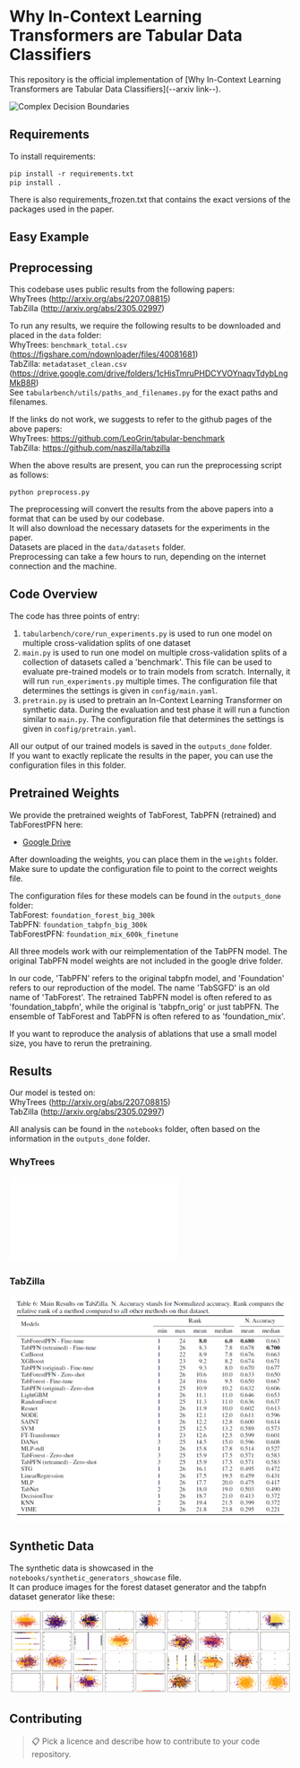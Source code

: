 # Why In-Context Learning Transformers are Tabular Data Classifiers

This repository is the official implementation of [Why In-Context Learning Transformers are Tabular Data Classifiers](--arxiv link--). 

![Complex Decision Boundaries](figures/boundary_plots.png)

## Requirements

To install requirements:

```setup
pip install -r requirements.txt
pip install .
```

There is also requirements_frozen.txt that contains the exact versions of the packages used in the paper. 


## Easy Example



## Preprocessing

This codebase uses public results from the following papers:  
WhyTrees (http://arxiv.org/abs/2207.08815)  
TabZilla (http://arxiv.org/abs/2305.02997)  

To run any results, we require the following results to be downloaded and placed in the `data` folder:  
WhyTrees: `benchmark_total.csv`   (https://figshare.com/ndownloader/files/40081681)     
TabZilla: `metadataset_clean.csv`  (https://drive.google.com/drive/folders/1cHisTmruPHDCYVOYnaqvTdybLngMkB8R)   
See `tabularbench/utils/paths_and_filenames.py` for the exact paths and filenames.   

If the links do not work, we suggests to refer to the github pages of the above papers:  
WhyTrees: https://github.com/LeoGrin/tabular-benchmark  
TabZilla: https://github.com/naszilla/tabzilla  

When the above results are present, you can run the preprocessing script as follows:  

```preprocess
python preprocess.py
```

The preprocessing will convert the results from the above papers into a format that can be used by our codebase.  
It will also download the necessary datasets for the experiments in the paper.  
Datasets are placed in the `data/datasets` folder.  
Preprocessing can take a few hours to run, depending on the internet connection and the machine.  

## Code Overview

The code has three points of entry:  

1. `tabularbench/core/run_experiments.py` is used to run one model on multiple cross-validation splits of one dataset
2. `main.py` is used to run one model on multiple cross-validation splits of a collection of datasets called a 'benchmark'. This file can be used to evaluate pre-trained models or to train models from scratch. Internally, it will run `run_experiments.py` multiple times. The configuration file that determines the settings is given in `config/main.yaml`.
3. `pretrain.py` is used to pretrain an In-Context Learning Transformer on synthetic data. During the evaluation and test phase it will run a function similar to `main.py`. The configuration file that determines the settings is given in `config/pretrain.yaml`.

All our output of our trained models is saved in the `outputs_done` folder.  
If you want to exactly replicate the results in the paper, you can use the configuration files in this folder.

## Pretrained Weights

We provide the pretrained weights of TabForest, TabPFN (retrained) and TabForestPFN here:  

- [Google Drive](https://drive.google.com/drive/folders/151koPna9G8dvCW9gfnWJIHzoG6tMOq9t?usp=sharing)  

After downloading the weights, you can place them in the `weights` folder.  
Make sure to update the configuration file to point to the correct weights file.  

The configuration files for these models can be found in the `outputs_done` folder:  
TabForest: `foundation_forest_big_300k`  
TabPFN: `foundation_tabpfn_big_300k`  
TabForestPFN: `foundation_mix_600k_finetune`  

All three models work with our reimplementation of the TabPFN model. The original TabPFN model weights are not included in the google drive folder.  

In our code, 'TabPFN' refers to the original tabpfn model, and 'Foundation' refers to our reproduction of the model.
The name 'TabSGFD' is an old name of 'TabForest'.
The retrained TabPFN model is often refered to as 'foundation_tabpfn', while the original is 'tabpfn_orig' or just tabPFN.
The ensemble of TabForest and TabPFN is often refered to as 'foundation_mix'.  

If you want to reproduce the analysis of ablations that use a small model size, you have to rerun the pretraining.  

## Results

Our model is tested on:  
WhyTrees (http://arxiv.org/abs/2207.08815)  
TabZilla (http://arxiv.org/abs/2305.02997)  

All analysis can be found in the `notebooks` folder, often based on the information in the `outputs_done` folder.  

### WhyTrees

![WhyTrees](figures/whytrees_main.pdf)

### TabZilla

![TabZilla](figures/tabzilla_table.png)


## Synthetic Data

The synthetic data is showcased in the `notebooks/synthetic_generators_showcase` file.  
It can produce images for the forest dataset generator and the tabpfn dataset generator like these:  

![Forest](figures/synthetic_forest.png)


## Contributing

>📋  Pick a licence and describe how to contribute to your code repository. 
